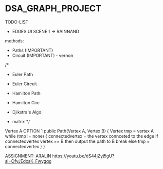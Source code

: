 # DSA_GRAPH_PROJECT

TODO-LIST

- EDGES UI SCENE 1 -> RAINNAND



methods:
- Paths (IMPORTANT)
- Circuit (IMPORTANT) - vernon

/*
- Euler Path
- Euler Circuit

- Hamilton Path
- Hamilton Circ

- Djikstra's Algo

- matrix */



Vertex A
OPTION 1
public Path(Vertex A, Vertex B) {
	Vertex tmp = vertex A
	while (tmp != none) {
		connectedvertex = the vertex connceted to the edge
		if connectedvertex  vertex == B
			then output the path to B
			break
		else 
			tmp = connectedvertex
	}
}



ASSIGNMENT: ARALIN https://youtu.be/dS44jZyj5gU?si=OfyJEdxsK_Fwygqg
